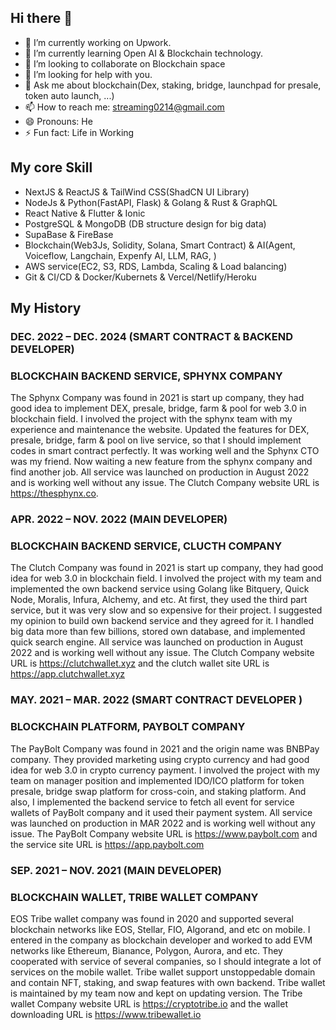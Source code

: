 ## Hi there 👋

- 🔭 I’m currently working on Upwork.
- 🌱 I’m currently learning Open AI & Blockchain technology.
- 👯 I’m looking to collaborate on Blockchain space
- 🤔 I’m looking for help with you.
- 💬 Ask me about blockchain(Dex, staking, bridge, launchpad for presale, token auto launch, ...)
- 📫 How to reach me: streaming0214@gmail.com
- 😄 Pronouns: He
- ⚡ Fun fact: Life in Working

## My core Skill
- NextJS & ReactJS & TailWind CSS(ShadCN UI Library)
- NodeJs & Python(FastAPI, Flask) & Golang & Rust & GraphQL
- React Native & Flutter & Ionic
- PostgreSQL & MongoDB (DB structure design for big data)
- SupaBase & FireBase
- Blockchain(Web3Js, Solidity, Solana, Smart Contract) & AI(Agent, Voiceflow, Langchain, Expenfy AI, LLM, RAG, ) 
- AWS service(EC2, S3, RDS, Lambda, Scaling & Load balancing)
- Git & CI/CD & Docker/Kubernets & Vercel/Netlify/Heroku

## My History
### DEC. 2022 – DEC. 2024 (SMART CONTRACT & BACKEND DEVELOPER)
### BLOCKCHAIN BACKEND SERVICE, SPHYNX COMPANY
The Sphynx Company was found in 2021 is start up company, they had good idea to implement DEX, presale, bridge, farm & pool for web 3.0 in blockchain field. I involved the project with the sphynx team with my experience and maintenance the website. Updated the features for DEX, presale, bridge, farm & pool on live service, so that I should implement codes in smart contract perfectly. It was working well and the Sphynx CTO was my friend. Now waiting a new feature from the sphynx company and find another job. 
All service was launched on production in August 2022 and is working well without any issue.
The Clutch Company website URL is https://thesphynx.co. 


### APR. 2022 – NOV. 2022 (MAIN DEVELOPER)
### BLOCKCHAIN BACKEND SERVICE, CLUCTH COMPANY
The Clutch Company was found in 2021 is start up company, they had good idea for web 3.0 in blockchain field. I involved the project with my team and implemented the own backend service using Golang like Bitquery, Quick Node, Moralis, Infura, Alchemy, and etc. At first, they used the third part service, but it was very slow and so expensive for their project. I suggested my opinion to build own backend service and they agreed for it. I handled big data more than few billions, stored own database, and implemented quick search engine. 
All service was launched on production in August 2022 and is working well without any issue.
The Clutch Company website URL is https://clutchwallet.xyz and the clutch wallet site URL is https://app.clutchwallet.xyz

### MAY. 2021 – MAR. 2022 (SMART CONTRACT DEVELOPER )
### BLOCKCHAIN PLATFORM, PAYBOLT COMPANY
The PayBolt Company was found in 2021 and the origin name was BNBPay company. They provided marketing using crypto currency and had good idea for web 3.0 in crypto currency payment. I involved the project with my team on manager position and implemented IDO/ICO platform for token presale, bridge swap platform for cross-coin, and staking platform. And also, I implemented the backend service to fetch all event for service wallets of PayBolt company and it used their payment system.
All service was launched on production in MAR 2022 and is working well without any issue.
The PayBolt Company website URL is  https://www.paybolt.com and the service site URL is https://app.paybolt.com


### SEP. 2021 – NOV. 2021 (MAIN DEVELOPER)
### BLOCKCHAIN WALLET, TRIBE WALLET COMPANY
EOS Tribe wallet company was found in 2020 and supported several blockchain networks like EOS, Stellar, FIO, Algorand, and etc on mobile. I entered in the company as blockchain developer and worked to add EVM networks like Ethereum, Bianance, Polygon, Aurora, and etc. They cooperated with service of several companies, so I should integrate a lot of services on the mobile wallet. Tribe wallet support unstoppedable domain and contain NFT, staking, and swap features with own backend. 
Tribe wallet is maintained by my team now and kept on updating version.
The Tribe wallet Company website URL is  https://cryptotribe.io and the wallet downloading URL is https://www.tribewallet.io

